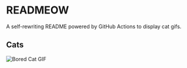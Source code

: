 # READMEOW

A self-rewriting README powered by GitHub Actions to display cat gifs.

## Cats

![Bored Cat GIF](https://media4.giphy.com/media/mlvseq9yvZhba/200.gif?cid=9acd02dauv179h6ax63tqcp3dsd0dtxs0ay3razqx1oyko1u&ep=v1_gifs_search&rid=200.gif&ct=g)
